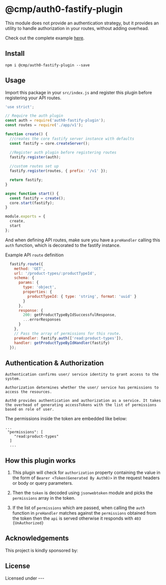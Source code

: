 # @cmp/auth0-fastify-plugin

This module does not provide an authentication strategy, but it provides an utility to handle authorization in your routes, without adding overhead.

Check out the complete example [here](https://github.com/fastify/fastify-auth/blob/master/example.js).

## Install

```
npm i @cmp/auth0-fastify-plugin --save
```

## Usage

Import this package in your `src/index.js` and register this plugin before registering your API routes.

```js
'use strict';

// Require the auth plugin
const auth = require('auth0-fastify-plugin');
const routes = require('./app/v1');

function create() {
  //creates the core fastify server instance with defaults
  const fastify = core.createServer();

  //Register auth plugin before registering routes
  fastify.register(auth);
  
  //custom routes set up
  fastify.register(routes, { prefix: '/v1' });

  return fastify;
}

async function start() {
  const fastify = create();
  core.start(fastify);
}

module.exports = {
  create,
  start
};
```

And when defining API routes, make sure you have a `preHandler` calling this `auth` function, which is decorated to the fastify instance.

Example API `route` definition
```js
  fastify.route({
    method: 'GET',
    url: '/product-types/:productTypeId',
    schema: {
      params: {
        type: 'object',
        properties: {
          productTypeId: { type: 'string', format: 'uuid' }
        }
      },
      response: {
        200: getProductTypeByIdSuccessfulResponse,
        ...errorResponses
      }
    },
    // Pass the array of permissions for this route.
    preHandler: fastify.auth(['read:product-types']),
    handler: getProductTypeByIdHandler(fastify)
  });
```

## Authentication & Authorization

```Authentication confirms user/ service identity to grant access to the system.```

```Authorization determines whether the user/ service has permissions to access the resources.```

```
Auth0 provides authentication and authorization as a service. It takes the overhead of generating accessTokens with the list of permissions based on role of user.
```

The permissions inside the token are embedded like below:
```
...
 "permissions": [
    "read:product-types"
  ]
  ...
  ```


## How this plugin works

1. This plugin will check for `authorization` property containing the value in the form of `Bearer <Token(Generated By Auth0)>` in the request headers or body or query parameters.

2. Then the `token` is decoded using `jsonwebtoken` module and picks the `permissions` array in the token.
3. If the list of `permissions` which are passed, when calling the `auth` function in `preHandler` matches against the `permissions` obtained from the token then the `api` is served otherwise it responds with `403 {UnAuthorized}`


## Acknowledgements

This project is kindly sponsored by:


## License

Licensed under ---
